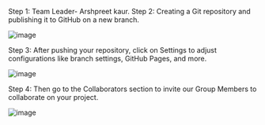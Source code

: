 Step 1: Team Leader- Arshpreet kaur.
Step 2: Creating a Git repository and publishing it to GitHub on a new branch.

![image](https://github.com/user-attachments/assets/4e22178e-11e8-43d0-bbb6-40edd852e381)

Step 3: After pushing your repository, click on Settings to adjust configurations like branch settings, GitHub Pages, and more.

![image](https://github.com/user-attachments/assets/82c9e058-790d-4acb-aad8-905bd0784cac)

Step 4: Then go to the Collaborators section to invite our Group Members to collaborate on your project.

![image](https://github.com/user-attachments/assets/bfda623b-986a-4f37-b8d3-e29cac8df96c)


















